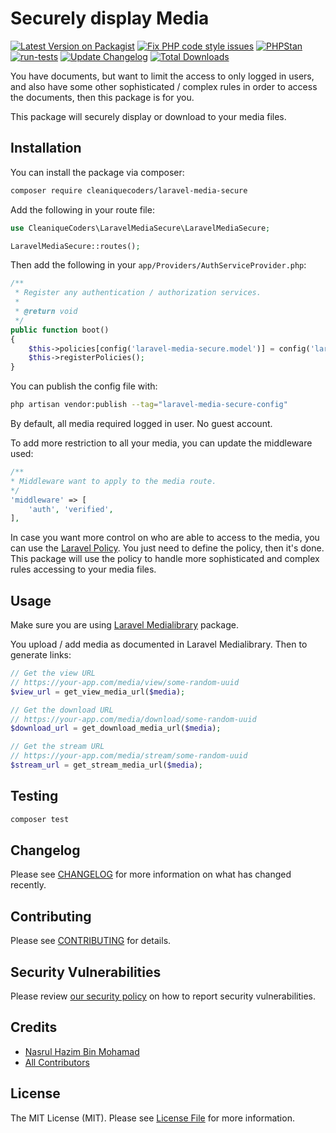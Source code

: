 # Securely display Media

[![Latest Version on Packagist](https://img.shields.io/packagist/v/cleaniquecoders/laravel-media-secure.svg?style=flat-square)](https://packagist.org/packages/cleaniquecoders/laravel-media-secure) [![Fix PHP code style issues](https://github.com/cleaniquecoders/laravel-media-secure/actions/workflows/fix-styling.yml/badge.svg)](https://github.com/cleaniquecoders/laravel-media-secure/actions/workflows/fix-styling.yml) [![PHPStan](https://github.com/cleaniquecoders/laravel-media-secure/actions/workflows/phpstan.yml/badge.svg)](https://github.com/cleaniquecoders/laravel-media-secure/actions/workflows/phpstan.yml) [![run-tests](https://github.com/cleaniquecoders/laravel-media-secure/actions/workflows/run-tests.yml/badge.svg)](https://github.com/cleaniquecoders/laravel-media-secure/actions/workflows/run-tests.yml) [![Update Changelog](https://github.com/cleaniquecoders/laravel-media-secure/actions/workflows/update-changelog.yml/badge.svg)](https://github.com/cleaniquecoders/laravel-media-secure/actions/workflows/update-changelog.yml) [![Total Downloads](https://img.shields.io/packagist/dt/cleaniquecoders/laravel-media-secure.svg?style=flat-square)](https://packagist.org/packages/cleaniquecoders/laravel-media-secure)

You have documents, but want to limit the access to only logged in users, and also have some other sophisticated / complex rules in order to access the documents, then this package is for you.

This package will securely display or download to your media files.

## Installation

You can install the package via composer:

```bash
composer require cleaniquecoders/laravel-media-secure
```

Add the following in your route file:

```php
use CleaniqueCoders\LaravelMediaSecure\LaravelMediaSecure;

LaravelMediaSecure::routes();
```

Then add the following in your `app/Providers/AuthServiceProvider.php`:

```php
/**
 * Register any authentication / authorization services.
 *
 * @return void
 */
public function boot()
{
    $this->policies[config('laravel-media-secure.model')] = config('laravel-media-secure.policy');
    $this->registerPolicies();
}
```

You can publish the config file with:

```bash
php artisan vendor:publish --tag="laravel-media-secure-config"
```

By default, all media required logged in user. No guest account.

To add more restriction to all your media, you can update the middleware used:

```php
/**
* Middleware want to apply to the media route.
*/
'middleware' => [
    'auth', 'verified',
],
```

In case you want more control on who are able to access to the media, you can use the [Laravel Policy](https://laravel.com/docs/9.x/authorization#creating-policies). You just need to define the policy, then it's done. This package will use the policy to handle more sophisticated and complex rules accessing to your media files.

## Usage

Make sure you are using [Laravel Medialibrary](https://spatie.be/docs/laravel-medialibrary/v10/introduction) package.

You upload / add media as documented in Laravel Medialibrary. Then to generate links:

```php
// Get the view URL
// https://your-app.com/media/view/some-random-uuid
$view_url = get_view_media_url($media);

// Get the download URL
// https://your-app.com/media/download/some-random-uuid
$download_url = get_download_media_url($media);

// Get the stream URL
// https://your-app.com/media/stream/some-random-uuid
$stream_url = get_stream_media_url($media);
```

## Testing

```bash
composer test
```

## Changelog

Please see [CHANGELOG](CHANGELOG.md) for more information on what has changed recently.

## Contributing

Please see [CONTRIBUTING](CONTRIBUTING.md) for details.

## Security Vulnerabilities

Please review [our security policy](../../security/policy) on how to report security vulnerabilities.

## Credits

-   [Nasrul Hazim Bin Mohamad](https://github.com/nasrulhazim)
-   [All Contributors](../../contributors)

## License

The MIT License (MIT). Please see [License File](LICENSE.md) for more information.
